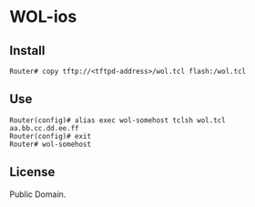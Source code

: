 # WOL-ios

## Install

```
Router# copy tftp://<tftpd-address>/wol.tcl flash:/wol.tcl
```

## Use

```
Router(config)# alias exec wol-somehost tclsh wol.tcl aa.bb.cc.dd.ee.ff
Router(config)# exit
Router# wol-somehost
```

## License

Public Domain.
